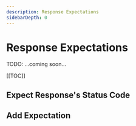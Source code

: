 ```yaml
---
description: Response Expectations
sidebarDepth: 0
---
```


# Response Expectations

TODO: ...coming soon...

[[TOC]]

## Expect Response's Status Code

## Add Expectation

